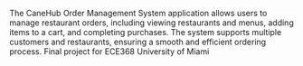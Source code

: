 The CaneHub Order Management System application allows users to manage restaurant orders, including viewing restaurants and menus, adding items to a cart, and completing purchases. The system supports multiple customers and restaurants, ensuring a smooth and efficient ordering process.
Final project for ECE368 University of Miami
